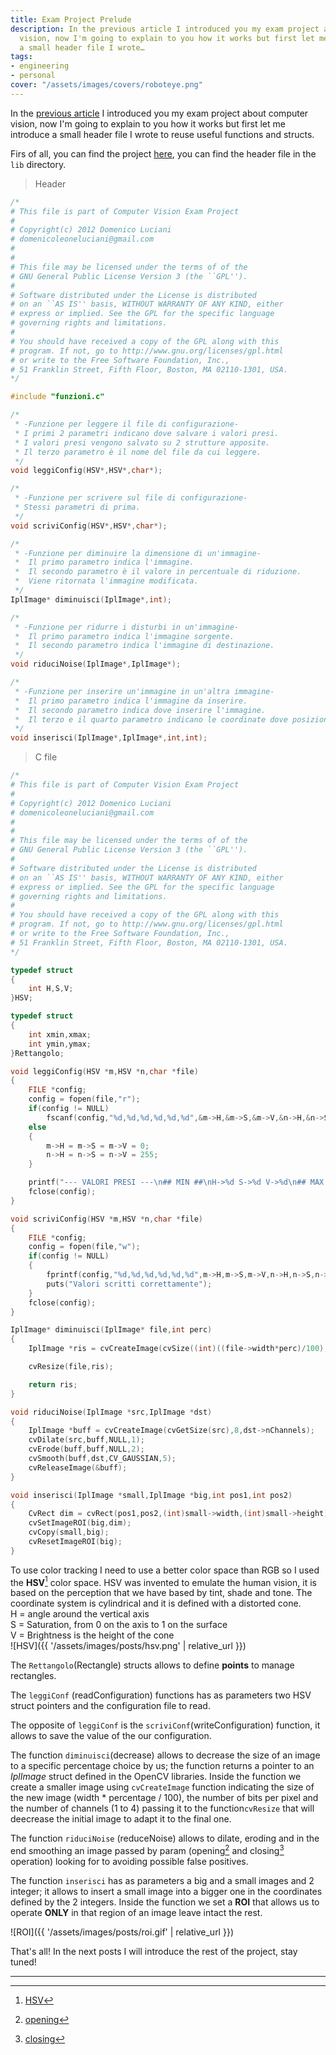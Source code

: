 ```yaml
---
title: Exam Project Prelude
description: In the previous article I introduced you my exam project about computer
  vision, now I'm going to explain to you how it works but first let me introduce
  a small header file I wrote…
tags:
- engineering
- personal
cover: "/assets/images/covers/roboteye.png"
---
```



In the [previous article](https://domenicoluciani.com/2013/02/26/exam-project-0.html) I introduced you my exam project about computer vision, now I'm going to explain to you how it works but first let me introduce a small header file I wrote to reuse useful functions and structs.

Firs of all, you can find the project [here](https://github.com/DLion/ExamProject), you can find the header file in the `lib` directory.

>Header

```c
/*
# This file is part of Computer Vision Exam Project
#
# Copyright(c) 2012 Domenico Luciani
# domenicoleoneluciani@gmail.com
#
#
# This file may be licensed under the terms of of the
# GNU General Public License Version 3 (the ``GPL'').
#
# Software distributed under the License is distributed
# on an ``AS IS'' basis, WITHOUT WARRANTY OF ANY KIND, either
# express or implied. See the GPL for the specific language
# governing rights and limitations.
#
# You should have received a copy of the GPL along with this
# program. If not, go to http://www.gnu.org/licenses/gpl.html
# or write to the Free Software Foundation, Inc.,
# 51 Franklin Street, Fifth Floor, Boston, MA 02110-1301, USA.
*/

#include "funzioni.c"

/*
 * -Funzione per leggere il file di configurazione-
 * I primi 2 parametri indicano dove salvare i valori presi.
 * I valori presi vengono salvato su 2 strutture apposite.
 * Il terzo parametro è il nome del file da cui leggere.
 */
void leggiConfig(HSV*,HSV*,char*);

/*
 * -Funzione per scrivere sul file di configurazione-
 * Stessi parametri di prima.
 */
void scriviConfig(HSV*,HSV*,char*);

/*
 * -Funzione per diminuire la dimensione di un'immagine-
 *  Il primo parametro indica l'immagine.
 *  Il secondo parametro è il valore in percentuale di riduzione.
 *  Viene ritornata l'immagine modificata.
 */
IplImage* diminuisci(IplImage*,int);

/*
 * -Funzione per ridurre i disturbi in un'immagine-
 *  Il primo parametro indica l'immagine sorgente.
 *  Il secondo parametro indica l'immagine di destinazione.
 */
void riduciNoise(IplImage*,IplImage*);

/*
 * -Funzione per inserire un'immagine in un'altra immagine-
 *  Il primo parametro indica l'immagine da inserire.
 *  Il secondo parametro indica dove inserire l'immagine.
 *  Il terzo e il quarto parametro indicano le coordinate dove posizionare l'immagine.
 */
void inserisci(IplImage*,IplImage*,int,int);
```

>C file

```c
/*
# This file is part of Computer Vision Exam Project
#
# Copyright(c) 2012 Domenico Luciani
# domenicoleoneluciani@gmail.com
#
#
# This file may be licensed under the terms of of the
# GNU General Public License Version 3 (the ``GPL'').
#
# Software distributed under the License is distributed
# on an ``AS IS'' basis, WITHOUT WARRANTY OF ANY KIND, either
# express or implied. See the GPL for the specific language
# governing rights and limitations.
#
# You should have received a copy of the GPL along with this
# program. If not, go to http://www.gnu.org/licenses/gpl.html
# or write to the Free Software Foundation, Inc.,
# 51 Franklin Street, Fifth Floor, Boston, MA 02110-1301, USA.
*/

typedef struct
{
    int H,S,V;
}HSV;

typedef struct
{
    int xmin,xmax;
    int ymin,ymax;
}Rettangolo;

void leggiConfig(HSV *m,HSV *n,char *file)
{
    FILE *config;
    config = fopen(file,"r");
    if(config != NULL)
        fscanf(config,"%d,%d,%d,%d,%d,%d",&m->H,&m->S,&m->V,&n->H,&n->S,&n->V);
    else
    {
        m->H = m->S = m->V = 0;
        n->H = n->S = n->V = 255;
    }

    printf("--- VALORI PRESI ---\n## MIN ##\nH->%d S->%d V->%d\n## MAX ##\nH->%d S->%d V->%d\n",m->H,m->S,m->V,n->H,n->S,n->V);
    fclose(config);
}

void scriviConfig(HSV *m,HSV *n,char *file)
{
    FILE *config;
    config = fopen(file,"w");
    if(config != NULL)
    {
        fprintf(config,"%d,%d,%d,%d,%d,%d",m->H,m->S,m->V,n->H,n->S,n->V);
        puts("Valori scritti correttamente");
    }
    fclose(config);
}

IplImage* diminuisci(IplImage* file,int perc)
{
    IplImage *ris = cvCreateImage(cvSize((int)((file->width*perc)/100),(int)((file->height*perc)/100)),8,file->nChannels);

    cvResize(file,ris);

    return ris;
}

void riduciNoise(IplImage *src,IplImage *dst)
{
    IplImage *buff = cvCreateImage(cvGetSize(src),8,dst->nChannels);
    cvDilate(src,buff,NULL,1);
    cvErode(buff,buff,NULL,2);
    cvSmooth(buff,dst,CV_GAUSSIAN,5);
    cvReleaseImage(&buff);
}

void inserisci(IplImage *small,IplImage *big,int pos1,int pos2)
{
    CvRect dim = cvRect(pos1,pos2,(int)small->width,(int)small->height);
    cvSetImageROI(big,dim);
    cvCopy(small,big);
    cvResetImageROI(big);
}
```
To use color tracking I need to use a better color space than RGB so I used the **HSV**[^1] color space. HSV was invented to emulate the human vision, it is based on the perception that we have based by tint, shade and tone. The coordinate system is cylindrical and it is defined with a distorted cone.   
H = angle around the vertical axis   
S = Saturation, from 0 on the axis to 1 on the surface   
V = Brightness is the height of the cone   
![HSV]({{ '/assets/images/posts/hsv.png' | relative_url }})

The `Rettangolo`(Rectangle) structs allows to define **points** to manage rectangles.

The `leggiConf` (readConfiguration) functions has as parameters two HSV struct pointers and the configuration file to read.

The opposite of `leggiConf` is the `scriviConf`(writeConfiguration) function, it allows to save the value of the our configuration.

The function `diminuisci`(decrease) allows to decrease the size of an image to a specific percentage choice by us; the function returns a pointer to an *IplImage* struct defined in the OpenCV libraries. Inside the function we create a smaller image using `cvCreateImage` function indicating the size of the new image (width * percentage / 100), the number of bits per pixel and the number of channels (1 to 4) passing it to the function`cvResize` that will deecrease the initial image to adapt it to the final one.

The function `riduciNoise` (reduceNoise) allows to dilate, eroding and in the end smoothing an image passed by param (opening[^2] and closing[^3] operation) looking for to avoiding possible false positives.

The function `inserisci` has as parameters a big and a small images and 2 integer; it allows to insert a small image into a bigger one in the coordinates defined by the 2 integers. Inside the function we set a **ROI** that allows us to operate **ONLY** in that region of an image leave intact the rest.

![ROI]({{ '/assets/images/posts/roi.gif' | relative_url }})

That's all! In the next posts I will introduce the rest of the project, stay tuned!

* * *

[^1]: [HSV](https://en.wikipedia.org/wiki/HSL_and_HSV)
[^2]: [opening](https://en.wikipedia.org/wiki/Opening_(morphology))
[^3]: [closing](https://en.wikipedia.org/wiki/Closing_(morphology))
